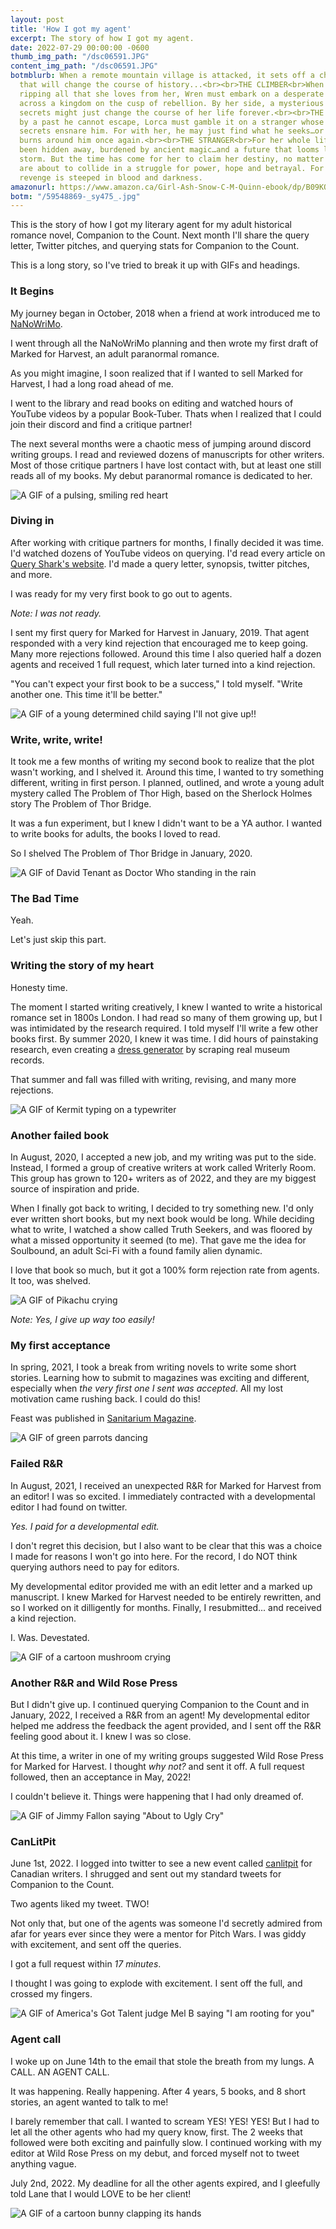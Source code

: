 ```yaml
---
layout: post
title: 'How I got my agent'
excerpt: The story of how I got my agent.
date: 2022-07-29 00:00:00 -0600
thumb_img_path: "/dsc06591.JPG"
content_img_path: "/dsc06591.JPG"
botmblurb: When a remote mountain village is attacked, it sets off a chain reaction
  that will change the course of history...<br><br>THE CLIMBER<br>When tragedy strikes,
  ripping all that she loves from her, Wren must embark on a desperate rescue mission
  across a kingdom on the cusp of rebellion. By her side, a mysterious ally whose
  secrets might just change the course of her life forever.<br><br>THE DRAGONIR<br>Haunted
  by a past he cannot escape, Lorca must gamble it on a stranger whose wild eyes and
  secrets ensnare him. For with her, he may just find what he seeks…or watch as it
  burns around him once again.<br><br>THE STRANGER<br>For her whole life, Sorcha has
  been hidden away, burdened by ancient magic…and a future that looms like a coming
  storm. But the time has come for her to claim her destiny, no matter the price.<br><br>Worlds
  are about to collide in a struggle for power, hope and betrayal. For the path of
  revenge is steeped in blood and darkness.
amazonurl: https://www.amazon.ca/Girl-Ash-Snow-C-M-Quinn-ebook/dp/B09KQM2LDX/
botm: "/59548869-_sy475_.jpg"
---
```


This is the story of how I got my literary agent for my adult historical romance novel, Companion to the Count. Next month I'll share the query letter, Twitter pitches, and querying stats for Companion to the Count.

This is a long story, so I've tried to break it up with GIFs and headings.

### It Begins

My journey began in October, 2018 when a friend at work introduced me to [NaNoWriMo](https://nanowrimo.org/).

I went through all the NaNoWriMo planning and then wrote my first draft of Marked for Harvest, an adult paranormal romance.

As you might imagine, I soon realized that if I wanted to sell Marked for Harvest, I had a long road ahead of me.

I went to the library and read books on editing and watched hours of YouTube videos by a popular Book-Tuber. Thats when I realized that I could join their discord and find a critique partner!

The next several months were a chaotic mess of jumping around discord writing groups. I read and reviewed dozens of manuscripts for other writers. Most of those critique partners I have lost contact with, but at least one still reads all of my books. My debut paranormal romance is dedicated to her.

![A GIF of a pulsing, smiling red heart](https://media.giphy.com/media/26BRv0ThflsHCqDrG/giphy.gif)

### Diving in

After working with critique partners for months, I finally decided it was time. I'd watched dozens of YouTube videos on querying. I'd read every article on [Query Shark's website](https://queryshark.blogspot.com/). I'd made a query letter, synopsis, twitter pitches, and more.

I was ready for my very first book to go out to agents.

*Note: I was not ready.*

I sent my first query for Marked for Harvest in January, 2019. That agent responded with a very kind rejection that encouraged me to keep going. Many more rejections followed. Around this time I also queried half a dozen agents and received 1 full request, which later turned into a kind rejection.

"You can't expect your first book to be a success," I told myself. "Write another one. This time it'll be better."

![A GIF of a young determined child saying I'll not give up!!](https://media.giphy.com/media/2EF04JjLX4vMefHhZZ/giphy.gif)

### Write, write, write!

It took me a few months of writing my second book to realize that the plot wasn't working, and I shelved it. Around this time, I wanted to try something different, writing in first person. I planned, outlined, and wrote a young adult mystery called The Problem of Thor High, based on the Sherlock Holmes story The Problem of Thor Bridge.

It was a fun experiment, but I knew I didn't want to be a YA author. I wanted to write books for adults, the books I loved to read.

So I shelved The Problem of Thor Bridge in January, 2020.

![A GIF of David Tenant as Doctor Who standing in the rain](https://media.giphy.com/media/Jq7y34Hgfy01y/giphy.gif)

### The Bad Time

Yeah.

Let's just skip this part.

### Writing the story of my heart

Honesty time.

The moment I started writing creatively, I knew I wanted to write a historical romance set in 1800s London. I had read so many of them growing up, but I was intimidated by the research required. I told myself I'll write a few other books first. By summer 2020, I knew it was time. I did hours of painstaking research, even creating a [dress generator](/dress-generator) by scraping real museum records.

That summer and fall was filled with writing, revising, and many more rejections.

![A GIF of Kermit typing on a typewriter](https://media.giphy.com/media/LmBsnpDCuturMhtLfw/giphy.gif)

### Another failed book

In August, 2020, I accepted a new job, and my writing was put to the side. Instead, I formed a group of creative writers at work called Writerly Room. This group has grown to 120+ writers as of 2022, and they are my biggest source of inspiration and pride.

When I finally got back to writing, I decided to try something new. I'd only ever written short books, but my next book would be long. While deciding what to write, I watched a show called Truth Seekers, and was floored by what a missed opportunity it seemed (to me). That gave me the idea for Soulbound, an adult Sci-Fi with a found family alien dynamic.

I love that book so much, but it got a 100% form rejection rate from agents. It too, was shelved.

![A GIF of Pikachu crying](https://media.giphy.com/media/L95W4wv8nnb9K/giphy.gif)

*Note: Yes, I give up way too easily!*

### My first acceptance

In spring, 2021, I took a break from writing novels to write some short stories. Learning how to submit to magazines was exciting and different, especially when *the very first one I sent was accepted*. All my lost motivation came rushing back. I could do this!

Feast was published in [Sanitarium Magazine](https://www.amazon.com/Sanitarium-Magazine-Issue/dp/B09CKYSY7N).

![A GIF of green parrots dancing](https://media.giphy.com/media/ZUomWFktUWpFu/giphy-downsized-large.gif)

### Failed R&R

In August, 2021, I received an unexpected R&R for Marked for Harvest from an editor! I was so excited. I immediately contracted with a developmental editor I had found on twitter.

*Yes. I paid for a developmental edit.*

I don't regret this decision, but I also want to be clear that this was a choice I made for reasons I won't go into here. For the record, I do NOT think querying authors need to pay for editors.

My developmental editor provided me with an edit letter and a marked up manuscript. I knew Marked for Harvest needed to be entirely rewritten, and so I worked on it dilligently for months. Finally, I resubmitted... and received a kind rejection.

I. Was. Devestated.

![A GIF of a cartoon mushroom crying](https://media.giphy.com/media/zt1q7lREccTi4n9ohB/giphy.gif)

### Another R&R and Wild Rose Press

But I didn't give up. I continued querying Companion to the Count and in January, 2022, I received a R&R from an agent! My developmental editor helped me address the feedback the agent provided, and I sent off the R&R feeling good about it. I knew I was so close.

At this time, a writer in one of my writing groups suggested Wild Rose Press for Marked for Harvest. I thought *why not?* and sent it off. A full request followed, then an acceptance in May, 2022!

I couldn't believe it. Things were happening that I had only dreamed of.

![A GIF of Jimmy Fallon saying "About to Ugly Cry"](https://media.giphy.com/media/3oKIPxUEW6L9OX8vPW/giphy.gif)

### CanLitPit

June 1st, 2022. I logged into twitter to see a new event called [canlitpit](https://digiwriting.com/canlitpit/) for Canadian writers. I shrugged and sent out my standard tweets for Companion to the Count.

Two agents liked my tweet. TWO!

Not only that, but one of the agents was someone I'd secretly admired from afar for years ever since they were a mentor for Pitch Wars. I was giddy with excitement, and sent off the queries.

I got a full request within *17 minutes*.

I thought I was going to explode with excitement. I sent off the full, and crossed my fingers.

![A GIF of America's Got Talent judge Mel B saying "I am rooting for you"](https://media.giphy.com/media/1iTX9tGRTTTVZb7q/giphy.gif)

### Agent call

I woke up on June 14th to the email that stole the breath from my lungs. A CALL. AN AGENT CALL.

It was happening. Really happening. After 4 years, 5 books, and 8 short stories, an agent wanted to talk to me!

I barely remember that call. I wanted to scream YES! YES! YES! But I had to let all the other agents who had my query know, first. The 2 weeks that followed were both exciting and painfully slow. I continued working with my editor at Wild Rose Press on my debut, and forced myself not to tweet anything vague.

July 2nd, 2022. My deadline for all the other agents expired, and I gleefully told Lane that I would LOVE to be her client!

![A GIF of a cartoon bunny clapping its hands](https://media.giphy.com/media/MeIucAjPKoA120R7sN/giphy.gif)